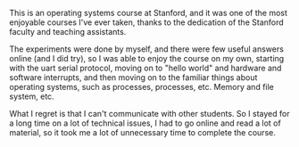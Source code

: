 This is an operating systems course at Stanford, and it was one of the most enjoyable courses I've ever taken, thanks to the dedication of the Stanford faculty and teaching assistants.

The experiments were done by myself, and there were few useful answers online (and I did try), so I was able to enjoy the course on my own, starting with the uart serial protocol, moving on to "hello world" and hardware and software interrupts, and then moving on to the familiar things about operating systems, such as processes, processes, etc. Memory and file system, etc.

What I regret is that I can't communicate with other students. So I stayed for a long time on a lot of technical issues, I had to go online and read a lot of material, so it took me a lot of unnecessary time to complete the course.
